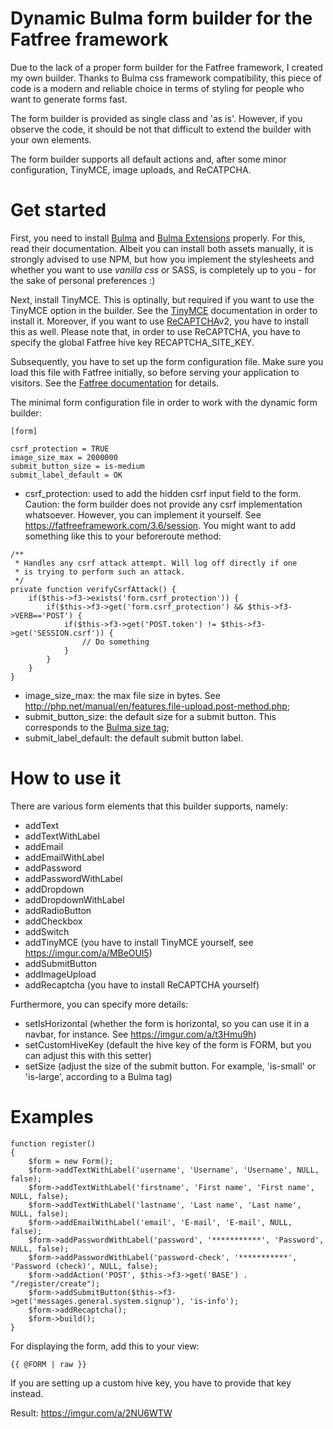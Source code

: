 # Dynamic Bulma form builder for the Fatfree framework
Due to the lack of a proper form builder for the Fatfree framework, I created my own builder. Thanks to 
Bulma css framework compatibility, this piece of code is a modern and reliable choice in terms of styling for people who want to generate forms fast.

The form builder is provided as single class and 'as is'. However, if you observe the code, it should be not that difficult to extend the builder
with your own elements.

The form builder supports all default actions and, after some minor configuration, TinyMCE, image uploads, and ReCATPCHA.

# Get started
First, you need to install [Bulma][1] and [Bulma Extensions][2] properly. For this, read their documentation. Albeit you can install both assets manually, it is strongly advised to use NPM, but how you implement
the stylesheets and whether you want to use *vanilla css* or SASS, is completely up to you - for the sake of personal preferences :)

Next, install TinyMCE. This is optinally, but required if you want to use the TinyMCE option in the builder. See the [TinyMCE][5] documentation in order to install it. Moreover, if you want to use [ReCAPTCHA][6]v2, you have to install this as well. Please note that, in order to use ReCAPTCHA, you have to specify the global Fatfree hive key RECAPTCHA_SITE_KEY.

Subsequently, you have to set up the form configuration file. Make sure you load this file with Fatfree initially, so before serving your application
to visitors. See the [Fatfree documentation][3] for details. 

The minimal form configuration file in order to work with the dynamic form builder:
```
[form]

csrf_protection = TRUE
image_size_max = 2000000
submit_button_size = is-medium
submit_label_default = OK
```

- csrf_protection: used to add the hidden csrf input field to the form. Caution: the form builder does not provide any csrf implementation whatsoever. However,
you can implement it yourself. See https://fatfreeframework.com/3.6/session. You might want to add something like this to your beforeroute method:
```
/**
 * Handles any csrf attack attempt. Will log off directly if one
 * is trying to perform such an attack.
 */
private function verifyCsrfAttack() {
    if($this->f3->exists('form.csrf_protection')) {
        if($this->f3->get('form.csrf_protection') && $this->f3->VERB=='POST') {
            if($this->f3->get('POST.token') != $this->f3->get('SESSION.csrf')) {
                // Do something
            }
        }
    }
}
```
- image_size_max: the max file size in bytes. See http://php.net/manual/en/features.file-upload.post-method.php;
- submit_button_size: the default size for a submit button. This corresponds to the [Bulma size tag][4];
- submit_label_default: the default submit button label.

# How to use it
There are various form elements that this builder supports, namely:

- addText
- addTextWithLabel
- addEmail
- addEmailWithLabel
- addPassword
- addPasswordWithLabel
- addDropdown
- addDropdownWithLabel
- addRadioButton
- addCheckbox
- addSwitch
- addTinyMCE (you have to install TinyMCE yourself, see https://imgur.com/a/MBeOUl5)
- addSubmitButton
- addImageUpload
- addRecaptcha (you have to install ReCAPTCHA yourself)

Furthermore, you can specify more details:
- setIsHorizontal (whether the form is horizontal, so you can use it in a navbar, for instance. See https://imgur.com/a/t3Hmu9h)
- setCustomHiveKey (default the hive key of the form is FORM, but you can adjust this with this setter)
- setSize (adjust the size of the submit button. For example, 'is-small' or 'is-large', according to a Bulma tag)

# Examples
```
function register()
{
    $form = new Form();
    $form->addTextWithLabel('username', 'Username', 'Username', NULL, false);
    $form->addTextWithLabel('firstname', 'First name', 'First name', NULL, false);
    $form->addTextWithLabel('lastname', 'Last name', 'Last name', NULL, false);
    $form->addEmailWithLabel('email', 'E-mail', 'E-mail', NULL, false);
    $form->addPasswordWithLabel('password', '***********', 'Password', NULL, false);
    $form->addPasswordWithLabel('password-check', '***********', 'Password (check)', NULL, false);
    $form->addAction('POST', $this->f3->get('BASE') . "/register/create");
    $form->addSubmitButton($this->f3->get('messages.general.system.signup'), 'is-info');
    $form->addRecaptcha();
    $form->build();
}
```

For displaying the form, add this to your view:
```
{{ @FORM | raw }}
```
If you are setting up a custom hive key, you have to provide that key instead.

Result: https://imgur.com/a/2NU6WTW

[1]: https://bulma.io
[2]: https://github.com/Wikiki/bulma-extensions
[3]: https://fatfreeframework.com/3.6/framework-variables#ConfigurationFiles
[4]: https://bulma.io/documentation/elements/tag/
[5]: https://www.tinymce.com
[6]: https://developers.google.com/recaptcha/docs/display
